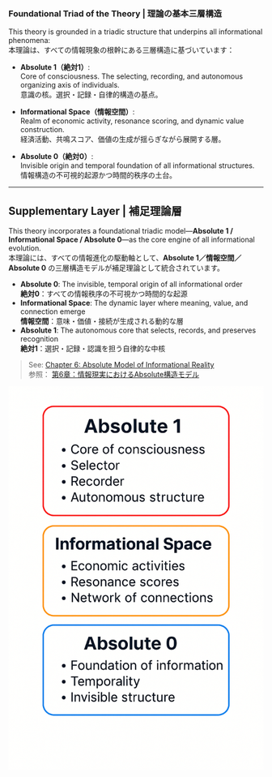 ### Foundational Triad of the Theory | 理論の基本三層構造

This theory is grounded in a triadic structure that underpins all informational phenomena:  
本理論は、すべての情報現象の根幹にある三層構造に基づいています：

- **Absolute 1（絶対1）**:  
  Core of consciousness. The selecting, recording, and autonomous organizing axis of individuals.  
  意識の核。選択・記録・自律的構造の基点。

- **Informational Space（情報空間）**:  
  Realm of economic activity, resonance scoring, and dynamic value construction.  
  経済活動、共鳴スコア、価値の生成が揺らぎながら展開する層。

- **Absolute 0（絶対0）**:  
  Invisible origin and temporal foundation of all informational structures.  
  情報構造の不可視的起源かつ時間的秩序の土台。

---

## Supplementary Layer | 補足理論層

This theory incorporates a foundational triadic model—**Absolute 1 / Informational Space / Absolute 0**—as the core engine of all informational evolution.  
本理論には、すべての情報進化の駆動軸として、**Absolute 1／情報空間／Absolute 0** の三層構造モデルが補足理論として統合されています。

- **Absolute 0**: The invisible, temporal origin of all informational order  
  **絶対0**：すべての情報秩序の不可視かつ時間的な起源
- **Informational Space**: The dynamic layer where meaning, value, and connection emerge  
  **情報空間**：意味・価値・接続が生成される動的な層
- **Absolute 1**: The autonomous core that selects, records, and preserves recognition  
  **絶対1**：選択・記録・認識を担う自律的な中核

> See: [Chapter 6: Absolute Model of Informational Reality](../chapter6_absolute_model.md)  
> 参照： [第6章：情報現実におけるAbsolute構造モデル](../chapter6_absolute_model.md)

![Absolute 1 / Absolute 0 Structure](../absolute1_absolute0_structure.png)
